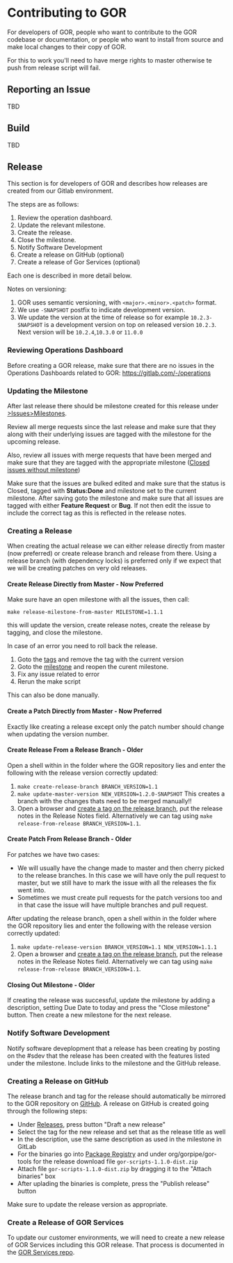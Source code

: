 # Contributing to GOR

For developers of GOR, people who want to contribute to the GOR codebase or documentation, or people who want to install from source and make local changes to their copy of GOR.

For this to work you'll need to have merge rights to master otherwise te push from release script will fail.

## Reporting an Issue
TBD

## Build
TBD

## Release

This section is for developers of GOR and describes how releases are created from our Gitlab environment.

The steps are as follows:

1. Review the operation dashboard.
2. Update the relevant milestone.
3. Create the release.
4. Close the milestone.
5. Notify Software Development
6. Create a release on GitHub (optional)
7. Create a release of Gor Services (optional)

Each one is described in more detail below.

Notes on versioning:  
1. GOR uses semantic versioning, with `<major>.<minor>.<patch>` format.  
2. We use `-SNAPSHOT` postfix to indicate development version.  
3. We update the version at the time of release so for example `10.2.3-SNAPSHOT` is a development version on top on released version `10.2.3`.  Next version will be `10.2.4`,`10.3.0` or `11.0.0`

### Reviewing Operations Dashboard

Before creating a GOR release, make sure that there are no issues in the Operations Dashboards related to GOR: https://gitlab.com/-/operations

### Updating the Milestone

After last release there should be milestone created for this release under [>Issues>Milestones](https://gitlab.com/wuxi-nextcode/wxnc-gor/gor/-/milestones).

Review all merge requests since the last release and make sure that they along with their underlying issues are tagged with the milestone for the upcoming release.

Also, review all issues with merge requests that have been merged and make sure that they are tagged with the appropriate milestone ([Closed issues without milestone](https://gitlab.com/wuxi-nextcode/wxnc-gor/gor/-/issues/?sort=created_date&state=closed&milestone_title=None&first_page_size=20))

Make sure that the issues are bulked edited and make sure that the status is Closed, tagged with **Status:Done** and milestone set to the current milestone. After saving goto the milestone and make sure that all issues are tagged with either **Feature Request** or **Bug**. If not then edit the issue to include the correct tag as this is reflected in the release notes.

### Creating a Release
When creating the actual release we can either release directly from master (now preferred) or create release branch and release from there.
Using a release branch (with dependency locks) is preferred only if we expect that we will be creating patches on very old releases.

#### Create Release Directly from Master - Now Preferred

Make sure have an open milestone with all the issues, then call:

`make release-milestone-from-master MILESTONE=1.1.1`

this will update the version, create release notes, create the release by tagging, and close the milestone.

In case of an error you need to roll back the release.
  1. Goto the [tags](https://gitlab.com/wuxi-nextcode/wxnc-gor/gor/-/tags) and remove the tag with the current version
  2. Goto the [milestone](https://gitlab.com/wuxi-nextcode/wxnc-gor/gor/-/milestones?sort=due_date_desc&state=closed) and reopen the curent milestone.
  3. Fix any issue related to error
  4. Rerun the make script
     
This can also be done manually.

#### Create a Patch Directly from Master - Now Preferred

Exactly like creating a release except only the patch number should change when updating the version number.

#### Create Release From a Release Branch - Older

Open a shell within in the folder where the GOR repository lies and enter the following with the release version correctly updated:

1. `make create-release-branch BRANCH_VERSION=1.1`
2. `make update-master-version NEW_VERSION=1.2.0-SNAPSHOT`  This creates a branch with the changes thats need to be merged manually!!
3. Open a browser and [create a tag on the release branch](https://gitlab.com/wuxi-nextcode/wxnc-gor/gor/-/tags), put the release notes in the Release Notes field.  Alternatively we can tag using  `make release-from-release BRANCH_VERSION=1.1`.

#### Create Patch From Release Branch - Older

For patches we have two cases:
- We will usually have the change made to master and then cherry picked to the release branches.  In this case we will have only the pull request to master, but we still have to mark the issue with all the releases the fix went into.
- Sometimes we must create pull requests for the patch versions too and in that case the issue will have multiple branches and pull request.

After updating the release branch, open a shell within in the folder where the GOR repository lies and enter the following with the release version correctly updated:

1. `make update-release-version BRANCH_VERSION=1.1 NEW_VERSION=1.1.1`
2. Open a browser and [create a tag on the release branch](https://gitlab.com/wuxi-nextcode/wxnc-gor/gor/-/tags), put the release notes in the Release Notes field.  Alternatively we can tag using  `make release-from-release BRANCH_VERSION=1.1`.

#### Closing Out Milestone - Older

If creating the release was successful, update the milestone by adding a description, setting Due Date to today and press the "Close milestone" button. Then create a new milestone for the next release.

### Notify Software Development

Notify software deveplopment that a release has been creating by posting on the #sdev that the release has been created with the features listed under the milestone. Include links to the milestone and the GitHub release.

### Creating a Release on GitHub

The release branch and tag for the release should automatically be mirrored to the GOR repository on [GitHub](https://github.com/gorpipe/gor). A release on GitHub is created going through the following steps:

- Under [Releases](https://github.com/gorpipe/gor/releases), press button "Draft a new release"
- Select the tag for the new release and set that as the release title as well
- In the description, use the same description as used in the milestone in GitLab
- For the binaries go into [Package Registry](https://gitlab.com/wuxi-nextcode/wxnc-gor/gor/-/packages) and under org/gorpipe/gor-tools for the release download file `gor-scripts-1.1.0-dist.zip`
- Attach file `gor-scripts-1.1.0-dist.zip` by dragging it to the "Attach binaries" box
- After uplading the binaries is complete, press the "Publish release" button

Make sure to update the release version as appropriate.

### Create a Release of GOR Services

To update our customer environments, we will need to create a new release of GOR Services including this GOR release. That process is documented in the [GOR Services repo](https://gitlab.com/wuxi-nextcode/wxnc-gor/gor-services/-/blob/master/CONTRIBUTING.md).

